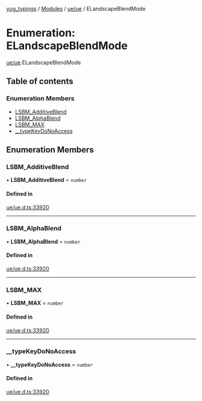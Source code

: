 [yug_typings](../README.md) / [Modules](../modules.md) / [ue/ue](../modules/ue_ue.md) / ELandscapeBlendMode

# Enumeration: ELandscapeBlendMode

[ue/ue](../modules/ue_ue.md).ELandscapeBlendMode

## Table of contents

### Enumeration Members

- [LSBM\_AdditiveBlend](ue_ue.ELandscapeBlendMode.md#lsbm_additiveblend)
- [LSBM\_AlphaBlend](ue_ue.ELandscapeBlendMode.md#lsbm_alphablend)
- [LSBM\_MAX](ue_ue.ELandscapeBlendMode.md#lsbm_max)
- [\_\_typeKeyDoNoAccess](ue_ue.ELandscapeBlendMode.md#__typekeydonoaccess)

## Enumeration Members

### LSBM\_AdditiveBlend

• **LSBM\_AdditiveBlend** = `number`

#### Defined in

[ue/ue.d.ts:33920](https://github.com/YugMetaverse/yug_typings/blob/b7d9b19/ue/ue.d.ts#L33920)

___

### LSBM\_AlphaBlend

• **LSBM\_AlphaBlend** = `number`

#### Defined in

[ue/ue.d.ts:33920](https://github.com/YugMetaverse/yug_typings/blob/b7d9b19/ue/ue.d.ts#L33920)

___

### LSBM\_MAX

• **LSBM\_MAX** = `number`

#### Defined in

[ue/ue.d.ts:33920](https://github.com/YugMetaverse/yug_typings/blob/b7d9b19/ue/ue.d.ts#L33920)

___

### \_\_typeKeyDoNoAccess

• **\_\_typeKeyDoNoAccess** = `number`

#### Defined in

[ue/ue.d.ts:33920](https://github.com/YugMetaverse/yug_typings/blob/b7d9b19/ue/ue.d.ts#L33920)
